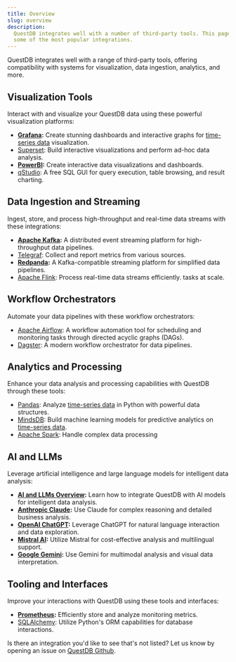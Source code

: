 ```yaml
---
title: Overview
slug: overview
description:
  QuestDB integrates well with a number of third-party tools. This page lists
  some of the most popular integrations.
---
```


QuestDB integrates well with a range of third-party tools, offering
compatibility with systems for visualization, data ingestion, analytics, and
more.

## Visualization Tools

Interact with and visualize your QuestDB data using these powerful visualization
platforms:

- **[Grafana](/docs/third-party-tools/grafana/):** Create stunning dashboards
  and interactive graphs for [time-series data](/blog/what-is-time-series-data/)
  visualization.
- [Superset](/docs/third-party-tools/superset/): Build interactive
  visualizations and perform ad-hoc data analysis.
- **[PowerBI](/docs/third-party-tools/powerbi/):** Create interactive data
  visualizations and dashboards.
- [qStudio](/docs/third-party-tools/qstudio/): A free SQL GUI for query
  execution, table browsing, and result charting.

## Data Ingestion and Streaming

Ingest, store, and process high-throughput and real-time data streams with these
integrations:

- **[Apache Kafka](/docs/third-party-tools/kafka):** A distributed event
  streaming platform for high-throughput data pipelines.
- [Telegraf](/docs/third-party-tools/telegraf/): Collect and report metrics from
  various sources.
- **[Redpanda](/docs/third-party-tools/redpanda/):** A Kafka-compatible
  streaming platform for simplified data pipelines.
- [Apache Flink](/docs/third-party-tools/flink/): Process real-time data streams
  efficiently. tasks at scale.

## Workflow Orchestrators

Automate your data pipelines with these workflow orchestrators:

- [Apache Airflow](/docs/third-party-tools/airflow/): A workflow automation tool
  for scheduling and monitoring tasks through directed acyclic graphs (DAGs).
- [Dagster](/docs/third-party-tools/dagster/): A modern workflow orchestrator
  for data pipelines.

## Analytics and Processing

Enhance your data analysis and processing capabilities with QuestDB through
these tools:

- [Pandas](/docs/third-party-tools/pandas/): Analyze
  [time-series data](/blog/what-is-time-series-data/) in Python with powerful
  data structures.
- [MindsDB](/docs/third-party-tools/mindsdb/): Build machine learning models for
  predictive analytics on [time-series data](/blog/what-is-time-series-data/).
- [Apache Spark](/docs/third-party-tools/spark/): Handle complex data processing

## AI and LLMs

Leverage artificial intelligence and large language models for intelligent data
analysis:

- **[AI and LLMs Overview](/docs/third-party-tools/ai-llms-overview/):** Learn
  how to integrate QuestDB with AI models for intelligent data analysis.
- **[Anthropic Claude](/docs/third-party-tools/anthropic-claude/):** Use Claude
  for complex reasoning and detailed business analysis.
- **[OpenAI ChatGPT](/docs/third-party-tools/openai-chatgpt/):** Leverage
  ChatGPT for natural language interaction and data exploration.
- **[Mistral AI](/docs/third-party-tools/mistral/):** Utilize Mistral for
  cost-effective analysis and multilingual support.
- **[Google Gemini](/docs/third-party-tools/google-gemini/):** Use Gemini for
  multimodal analysis and visual data interpretation.

## Tooling and Interfaces

Improve your interactions with QuestDB using these tools and interfaces:

- **[Prometheus](/docs/third-party-tools/prometheus/):** Efficiently store and
  analyze monitoring metrics.
- [SQLAlchemy](/docs/third-party-tools/sqlalchemy/): Utilize Python's ORM
  capabilities for database interactions.

Is there an integration you'd like to see that's not listed? Let us know by
opening an issue on
[QuestDB Github](https://github.com/questdb/questdb/issues/new/choose).
